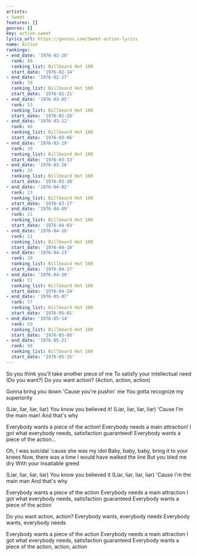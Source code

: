 ```yaml
---
artists:
- Sweet
features: []
genres: []
key: action-sweet
lyrics_url: https://genius.com/Sweet-action-lyrics
name: Action
rankings:
- end_date: '1976-02-20'
  rank: 80
  ranking_list: Billboard Hot 100
  start_date: '1976-02-14'
- end_date: '1976-02-27'
  rank: 70
  ranking_list: Billboard Hot 100
  start_date: '1976-02-21'
- end_date: '1976-03-05'
  rank: 53
  ranking_list: Billboard Hot 100
  start_date: '1976-02-28'
- end_date: '1976-03-12'
  rank: 40
  ranking_list: Billboard Hot 100
  start_date: '1976-03-06'
- end_date: '1976-03-19'
  rank: 30
  ranking_list: Billboard Hot 100
  start_date: '1976-03-13'
- end_date: '1976-03-26'
  rank: 26
  ranking_list: Billboard Hot 100
  start_date: '1976-03-20'
- end_date: '1976-04-02'
  rank: 23
  ranking_list: Billboard Hot 100
  start_date: '1976-03-27'
- end_date: '1976-04-09'
  rank: 21
  ranking_list: Billboard Hot 100
  start_date: '1976-04-03'
- end_date: '1976-04-16'
  rank: 21
  ranking_list: Billboard Hot 100
  start_date: '1976-04-10'
- end_date: '1976-04-23'
  rank: 20
  ranking_list: Billboard Hot 100
  start_date: '1976-04-17'
- end_date: '1976-04-30'
  rank: 51
  ranking_list: Billboard Hot 100
  start_date: '1976-04-24'
- end_date: '1976-05-07'
  rank: 57
  ranking_list: Billboard Hot 100
  start_date: '1976-05-01'
- end_date: '1976-05-14'
  rank: 59
  ranking_list: Billboard Hot 100
  start_date: '1976-05-08'
- end_date: '1976-05-21'
  rank: 98
  ranking_list: Billboard Hot 100
  start_date: '1976-05-15'
---
```

So you think you'll take another piece of me
To satisfy your intellectual need
(Do you want?)
Do you want action?
(Action, action, action)

Gonna bring you down
'Cause you're pushin' me
You gotta recognize my superiority

(Liar, liar, liar, liar)
You know you believed it!
(Liar, liar, liar, liar)
'Cause I'm the main man!
And that's why

Everybody wants a piece of the action!
Everybody needs a main attraction!
I got what everybody needs, satisfaction guaranteed!
Everybody wants a piece of the action...

Oh, I was suicidal 'cause she was my idol
Baby, baby, baby, bring it to your knees
Now, there was a time I would have walked the line
But you bled me dry
With your insatiable greed

(Liar, liar, liar, liar)
You know you believed it
(Liar, liar, liar, liar)
'Cause I'm the main man
And that's why

Everybody wants a piece of the action
Everybody needs a main attraction
I got what everybody needs, satisfaction guaranteed
Everybody wants a piece of the action

Do you want action, action?
Everybody wants, everybody needs
Everybody wants, everybody needs

Everybody wants a piece of the action
Everybody needs a main attraction
I got what everybody needs, satisfaction guaranteed
Everybody wants a piece of the action, action, action
